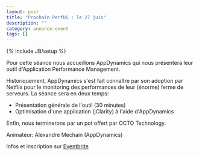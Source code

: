 ```yaml
---
layout: post
title: "Prochain PerfUG : le 27 juin"
description: ""
category: annonce-event
tags: []
---
```

{% include JB/setup %}

Pour cette séance nous accueillons AppDynamics qui nous présentera leur outil d'Application Performance Management. 
<!-- more -->
Historiquement, AppDynamics s'est fait connaître par son adoption par Netflix pour le monitoring des performances de leur (énorme) ferme de serveurs.
La séance sera en deux temps:
<ul>
<li>Présentation générale de l'outil (30 minutes)</li>
<li>Optimisation d'une application (jClarity) à l'aide d'AppDynamics</li>
</ul>

Enfin, nous terminerons par un pot offert par OCTO Technology.
 
Animateur: Alexandre Mechain (AppDynamics)

Infos et inscription sur [Eventbrite](http://www.eventbrite.fr/event/6989250035)